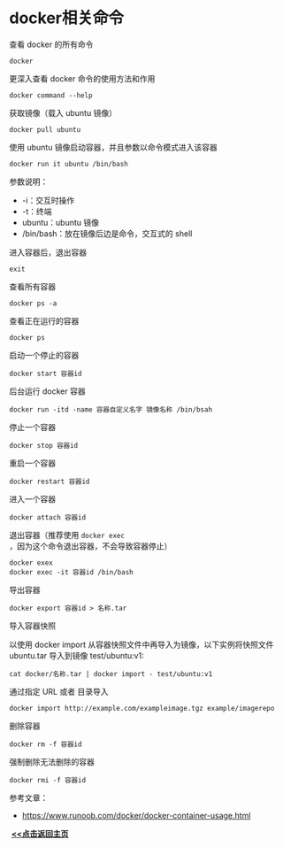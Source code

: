 # docker相关命令

查看 docker 的所有命令

```shell
docker
```

更深入查看 docker 命令的使用方法和作用

```shell
docker command --help
```

获取镜像（载入 ubuntu 镜像）

```shell
docker pull ubuntu
```

使用 ubuntu 镜像启动容器，并且参数以命令模式进入该容器

```shell
docker run it ubuntu /bin/bash
```

参数说明：

- -i：交互时操作
- -t：终端
- ubuntu：ubuntu 镜像
- /bin/bash：放在镜像后边是命令，交互式的 shell

进入容器后，退出容器

```shell
exit
```

查看所有容器

```shell
docker ps -a
```

查看正在运行的容器

```shell
docker ps
```

启动一个停止的容器

```shell
docker start 容器id
```

后台运行 docker 容器

```shell
docker run -itd -name 容器自定义名字 镜像名称 /bin/bsah
```

停止一个容器

```shell
docker stop 容器id
```

重启一个容器

```shell
docker restart 容器id
```

进入一个容器

```shell
docker attach 容器id
```

退出容器（推荐使用 `docker exec` ，因为这个命令退出容器，不会导致容器停止）

```shell
docker exex
docker exec -it 容器id /bin/bash
```

导出容器

```shell
docker export 容器id > 名称.tar
```

导入容器快照

以使用 docker import 从容器快照文件中再导入为镜像，以下实例将快照文件 ubuntu.tar 导入到镜像 test/ubuntu:v1:

```shell
cat docker/名称.tar | docker import - test/ubuntu:v1
```

通过指定 URL 或者 目录导入

```shell
docker import http://example.com/exampleimage.tgz example/imagerepo
```

删除容器

```shell
docker rm -f 容器id
```

强制删除无法删除的容器

```shell
docker rmi -f 容器id
```



参考文章：

- https://www.runoob.com/docker/docker-container-usage.html





​                                                                                                                                                                   **<u>[<<点击返回主页](https://liudandandear.gitee.io)</u>**

